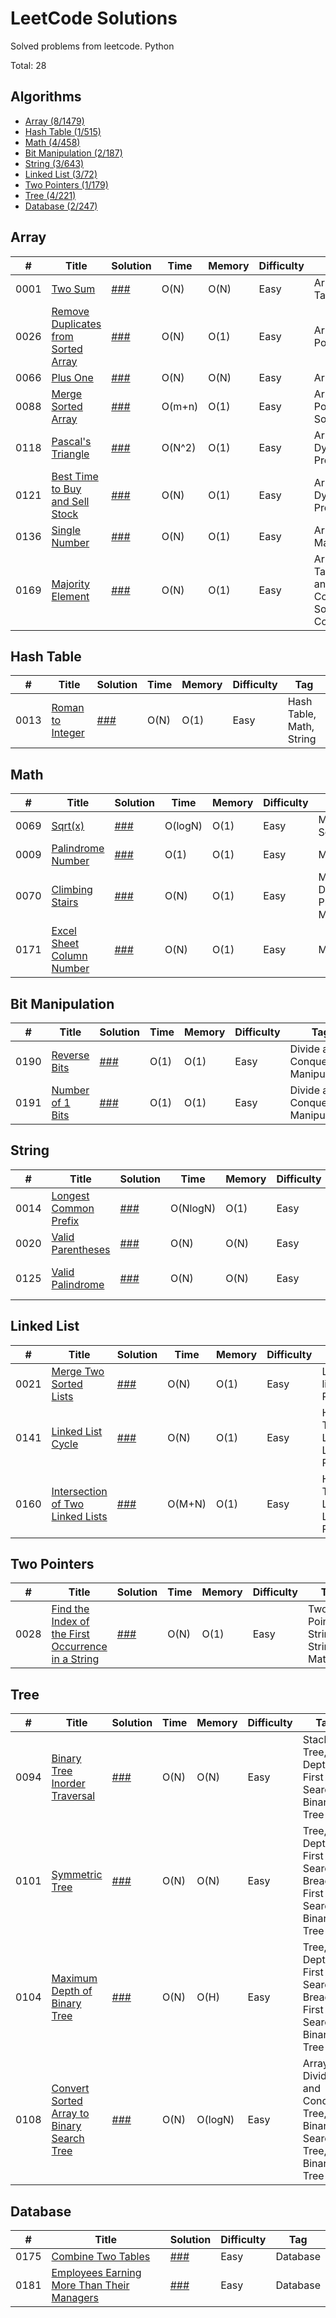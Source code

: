 # LeetCode Solutions
Solved problems from leetcode. Python

Total: 28
## Algorithms

* [Array (8/1479)](https://github.com/DarkMatro/LeetCode_Solutions#array)
* [Hash Table (1/515)](https://github.com/DarkMatro/LeetCode_Solutions#hash-table)
* [Math (4/458)](https://github.com/DarkMatro/LeetCode_Solutions#math)
* [Bit Manipulation (2/187)](https://github.com/DarkMatro/LeetCode_Solutions#bit_manipulation)
* [String (3/643)](https://github.com/DarkMatro/LeetCode_Solutions#string)
* [Linked List (3/72)](https://github.com/DarkMatro/LeetCode_Solutions#linked-list)
* [Two Pointers (1/179)](https://github.com/DarkMatro/LeetCode_Solutions#two-pointers)
* [Tree (4/221)](https://github.com/DarkMatro/LeetCode_Solutions#tree)
* [Database (2/247)](https://github.com/DarkMatro/LeetCode_Solutions#database)


## Array
|  #  | Title                                    | Solution                                              | Time | Memory | Difficulty    | Tag          |
|-----|------------------------------------------|-------------------------------------------------------|------|--------| ------------- |--------------|
0001 | [Two Sum](https://leetcode.com/problems/two-sum) | [###](./Array/Two-Sum.py)                             | O(N) | O(N)   | Easy | Array, Hash Table|
0026 | [Remove Duplicates from Sorted Array](https://leetcode.com/problems/remove-duplicates-from-sorted-array) | [###](./Array/Remove-Duplicates-from-Sorted-Array.py) | O(N) | O(1)   | Easy | Array, Two Pointers|
0066 | [Plus One](https://leetcode.com/problems/plus-one) | [###](./Array/Plus-One.py)                            | O(N) | O(N)   | Easy | Array, Math|
0088 | [Merge Sorted Array](https://leetcode.com/problems/merge-sorted-array) | [###](./Array/Merge-Sorted-Array.py)                  | O(m+n) | O(1)   | Easy | Array, Two Pointers, Sorting|
0118 | [Pascal's Triangle](https://leetcode.com/problems/pascals-triangle) | [###](./Array/Pascal's-Triangle.py)                   | O(N^2) | O(1)   | Easy | Array, Dynamic Programming|
0121 | [Best Time to Buy and Sell Stock](https://leetcode.com/problems/best-time-to-buy-and-sell-stock) | [###](./Array/Best-Time-to-Buy-and-Sell-Stock.py)     | O(N) | O(1)   | Easy | Array, Dynamic Programming|
0136 | [Single Number](https://leetcode.com/problems/single-number) | [###](./Array/Single-Number.py)                       | O(N) | O(1)   | Easy | Array, Bit Manipulation|
0169 | [Majority Element](https://leetcode.com/problems/majority-element) | [###](./Array/Majority-Element.py) | O(N) | O(1)   | Easy | Array, Hash Table, Divide and Conquer, Sorting, Counting|


## Hash Table
|  #  | Title                                    | Solution                       |  Time        | Memory | Difficulty    | Tag          |
|-----|------------------------------------------|--------------------------------| ------------ |--------| ------------- |--------------|
0013 | [Roman to Integer](https://leetcode.com/problems/roman-to-integer) | [###](./Hash-Table/Roman-to-Integer.py) | O(N) | O(1)   | Easy | Hash Table, Math, String|


## Math
|  #  | Title           | Solution                           | Time    | Memory          | Difficulty    | Tag                                    |
|-----|---------------- |------------------------------------|---------| --------------- | ------------- |----------------------------------------|
0069 | [Sqrt(x)](https://leetcode.com/problems/sqrtx) | [###](./Math/Sqrt(x).py)           | O(logN) | O(1) | Easy | Math, Binary Search                    |
0009 | [Palindrome Number](https://leetcode.com/problems/palindrome-number) | [###](./Math/Palindrome-Number.py) | O(1)    | O(1) | Easy | Math                                   |
0070 | [Climbing Stairs](https://leetcode.com/problems/climbing-stairs) | [###](./Math/Climbing-Stairs.py) | O(N)    | O(1) | Easy | Math, Dynamic Programming, Memoization |
0171 | [Excel Sheet Column Number](https://leetcode.com/problems/excel-sheet-column-number) | [###](./Math/Excel-Sheet-Column-Number.py) | O(N)    | O(1) | Easy | Math, String                           |


## Bit Manipulation
|  #  | Title           | Solution                           | Time | Memory          | Difficulty    | Tag                                    |
|-----|---------------- |------------------------------------|------| --------------- | ------------- |----------------------------------------|
0190 | [Reverse Bits](https://leetcode.com/problems/reverse-bits) | [###](./Bit-Manipulation/Reverse-Bits.py)           | O(1) | O(1) | Easy | Divide and Conquer, Bit Manipulation                  |
0191 | [Number of 1 Bits](https://leetcode.com/problems/number-of-1-bits) | [###](./Bit-Manipulation/Number-of-1-Bits.py)           | O(1) | O(1) | Easy | Divide and Conquer, Bit Manipulation                  |


## String
|  #  | Title                                    | Solution                                 | Time     | Memory | Difficulty    | Tag           |
|-----|------------------------------------------|------------------------------------------|----------|--------| ------------- |---------------|
0014 | [Longest Common Prefix](https://leetcode.com/problems/longest-common-prefix) | [###](./String/Longest-Common-Prefix.py) | O(NlogN) | O(1)   | Easy | String, Trie  |
0020 | [Valid Parentheses](https://leetcode.com/problems/valid-parentheses) | [###](./String/Valid-Parentheses.py)     | O(N) | O(N)   | Easy | String, Stack |
0125 | [Valid Palindrome](https://leetcode.com/problems/valid-palindrome) | [###](./String/Valid-Palindrome.py)      | O(N) | O(N)   | Easy | Two Pointers, String |


## Linked List
|  #  | Title                                    | Solution                                       | Time   | Memory | Difficulty    | Tag           |
|-----|------------------------------------------|------------------------------------------------|--------|--------| ------------- |---------------|
0021 | [Merge Two Sorted Lists](https://leetcode.com/problems/merge-two-sorted-lists) | [###](./Linked-List/Merge-Two-Sorted-Lists.py) | O(N)   | O(1)   | Easy | Linked list, Recursion  |
0141 | [Linked List Cycle](https://leetcode.com/problems/linked-list-cycle) | [###](./Linked-List/Linked-List-Cycle.py) | O(N)   | O(1)   | Easy | Hash Table, Linked List, Two Pointers |
0160 | [Intersection of Two Linked Lists](https://leetcode.com/problems/intersection-of-two-linked-lists) | [###](./Linked-List/Intersection-of-Two-Linked-Lists.py) | O(M+N) | O(1)   | Easy | Hash Table, Linked List, Two Pointers|



## Two Pointers
|  #  | Title                                    | Solution                                       | Time     | Memory | Difficulty    | Tag           |
|-----|------------------------------------------|------------------------------------------------|----------|--------| ------------- |---------------|
0028 | [Find the Index of the First Occurrence in a String](https://leetcode.com/problems/find-the-index-of-the-first-occurrence-in-a-string) | [###](./Two-Pointers/Find-the-Index-of-the-First-Occurrence-in-a-String.py) | O(N) | O(1)   | Easy | Two Pointers, String, String Matching  |



## Tree
|  #  | Title                                    | Solution                                       | Time     | Memory  | Difficulty    | Tag                                                              |
|-----|------------------------------------------|------------------------------------------------|----------|---------| ------------- |------------------------------------------------------------------|
0094 | [Binary Tree Inorder Traversal](https://leetcode.com/problems/binary-tree-inorder-traversal) | [###](./Tree/Binary-Tree-Inorder-Traversal.py) | O(N) | O(N)    | Easy | Stack, Tree, Depth-First Search, Binary Tree                     |
0101 | [Symmetric Tree](https://leetcode.com/problems/symmetric-tree) | [###](./Tree/Symmetric-Tree.py)                | O(N) | O(N)    | Easy | Tree, Depth-First Search, Breadth-First Search, Binary Tree      |
0104 | [Maximum Depth of Binary Tree](https://leetcode.com/problems/maximum-depth-of-binary-tree) | [###](./Tree/Maximum-Depth-of-Binary-Tree.py)                | O(N) | O(H)    | Easy | Tree, Depth-First Search, Breadth-First Search, Binary Tree      |
0108 | [Convert Sorted Array to Binary Search Tree](https://leetcode.com/problems/convert-sorted-array-to-binary-search-tree) | [###](./Tree/Convert-Sorted-Array-to-Binary-Search-Tree.py)                | O(N) | O(logN) | Easy | Array, Divide and Conquer, Tree, Binary Search Tree, Binary Tree |



## Database
|  #  | Title                                    | Solution                                           | Difficulty  | Tag       |
|-----|------------------------------------------|----------------------------------------------------|------------ |-----------|
0175 | [Combine Two Tables](https://leetcode.com/problems/combine-two-tables) | [###](./Database/Combine-Two-Tables.sql) | Easy | Database  |
0181 | [Employees Earning More Than Their Managers](https://leetcode.com/problems/employees-earning-more-than-their-managers) | [###](./Database/Employees-Earning-More-Than-Their-Managers.sql) | Easy | Database  |